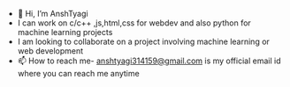 - 👋 Hi, I’m AnshTyagi
-  I can work on c/c++ ,js,html,css for webdev and also python for machine learning projects
-  I am looking to collaborate on a project involving machine learning or web development 
- 📫 How to reach me- anshtyagi314159@gmail.com is my official email id where you can reach me anytime



<!---
Anshtyagi1729/Anshtyagi1729 is a ✨ special ✨ repository because its `README.md` (this file) appears on your GitHub profile.
You can click the Preview link to take a look at your changes.
--->
